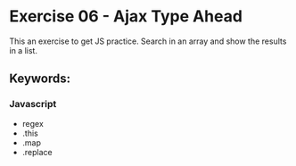 # Exercise 06 - Ajax Type Ahead

This an exercise to get JS practice.
Search in an array and show the results in a list.

## Keywords:

### Javascript

- regex
- .this
- .map
- .replace
